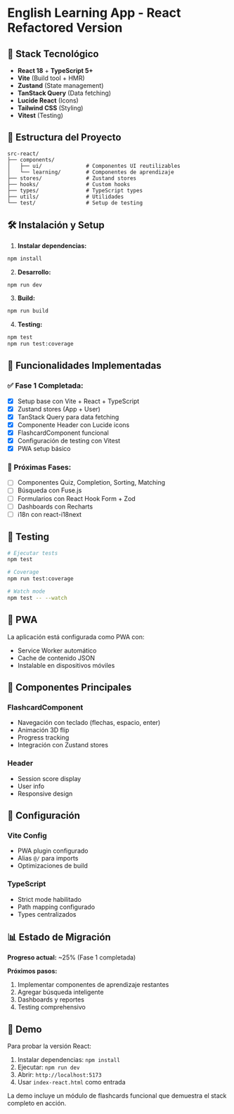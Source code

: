 # English Learning App - React Refactored Version

## 🚀 Stack Tecnológico

- **React 18** + **TypeScript 5+**
- **Vite** (Build tool + HMR)
- **Zustand** (State management)
- **TanStack Query** (Data fetching)
- **Lucide React** (Icons)
- **Tailwind CSS** (Styling)
- **Vitest** (Testing)

## 📁 Estructura del Proyecto

```
src-react/
├── components/
│   ├── ui/              # Componentes UI reutilizables
│   └── learning/        # Componentes de aprendizaje
├── stores/              # Zustand stores
├── hooks/               # Custom hooks
├── types/               # TypeScript types
├── utils/               # Utilidades
└── test/                # Setup de testing
```

## 🛠️ Instalación y Setup

1. **Instalar dependencias:**
```bash
npm install
```

2. **Desarrollo:**
```bash
npm run dev
```

3. **Build:**
```bash
npm run build
```

4. **Testing:**
```bash
npm test
npm run test:coverage
```

## 🎯 Funcionalidades Implementadas

### ✅ Fase 1 Completada:
- [x] Setup base con Vite + React + TypeScript
- [x] Zustand stores (App + User)
- [x] TanStack Query para data fetching
- [x] Componente Header con Lucide icons
- [x] FlashcardComponent funcional
- [x] Configuración de testing con Vitest
- [x] PWA setup básico

### 🔄 Próximas Fases:
- [ ] Componentes Quiz, Completion, Sorting, Matching
- [ ] Búsqueda con Fuse.js
- [ ] Formularios con React Hook Form + Zod
- [ ] Dashboards con Recharts
- [ ] i18n con react-i18next

## 🧪 Testing

```bash
# Ejecutar tests
npm test

# Coverage
npm run test:coverage

# Watch mode
npm test -- --watch
```

## 📱 PWA

La aplicación está configurada como PWA con:
- Service Worker automático
- Cache de contenido JSON
- Instalable en dispositivos móviles

## 🎨 Componentes Principales

### FlashcardComponent
- Navegación con teclado (flechas, espacio, enter)
- Animación 3D flip
- Progress tracking
- Integración con Zustand stores

### Header
- Session score display
- User info
- Responsive design

## 🔧 Configuración

### Vite Config
- PWA plugin configurado
- Alias `@/` para imports
- Optimizaciones de build

### TypeScript
- Strict mode habilitado
- Path mapping configurado
- Types centralizados

## 📊 Estado de Migración

**Progreso actual:** ~25% (Fase 1 completada)

**Próximos pasos:**
1. Implementar componentes de aprendizaje restantes
2. Agregar búsqueda inteligente
3. Dashboards y reportes
4. Testing comprehensivo

## 🚀 Demo

Para probar la versión React:

1. Instalar dependencias: `npm install`
2. Ejecutar: `npm run dev`
3. Abrir: `http://localhost:5173`
4. Usar `index-react.html` como entrada

La demo incluye un módulo de flashcards funcional que demuestra el stack completo en acción.